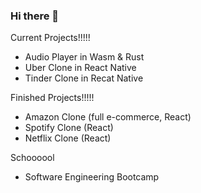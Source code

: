 ### Hi there 👋
Current Projects!!!!!
* Audio Player in Wasm & Rust
* Uber Clone in React Native
* Tinder Clone in Recat Native

Finished Projects!!!!!
* Amazon Clone (full e-commerce, React)
* Spotify Clone (React)
* Netflix Clone (React)

Schoooool
* Software Engineering Bootcamp

<!--
**k-berryman/k-berryman** is a ✨ _special_ ✨ repository because its `README.md` (this file) appears on your GitHub profile.

Here are some ideas to get you started:

- 🔭 I’m currently working on ...
- 🌱 I’m currently learning ...
- 👯 I’m looking to collaborate on ...
- 🤔 I’m looking for help with ...
- 💬 Ask me about ...
- 📫 How to reach me: ...
- 😄 Pronouns: ...
- ⚡ Fun fact: ...
-->
